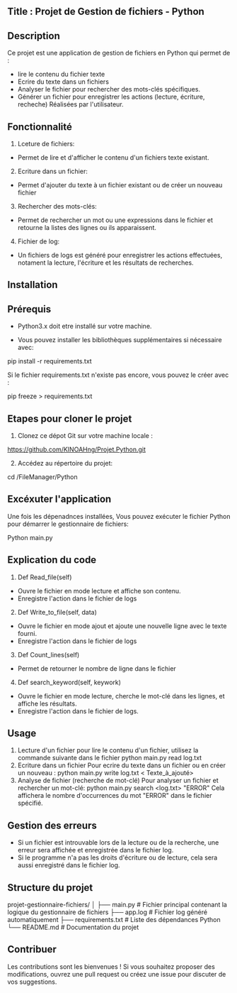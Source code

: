 ## Title : Projet de Gestion de fichiers - Python




## Description 

Ce projet est une application de gestion de fichiers en Python qui permet de :

- lire le contenu du fichier texte 
- Ecrire du texte dans un fichiers 
- Analyser le fichier pour rechercher des mots-clés spécifiques.
- Générer un fichier pour enregistrer les actions (lecture, écriture, recheche) Réalisées par l'utilisateur.
## Fonctionnalité

1. Lceture de fichiers:
- Permet de lire et d'afficher le contenu d'un fichiers texte existant.
2. Ecriture dans un fichier:
- Permet d'ajouter du texte à un fichier existant ou de créer un nouveau fichier
3. Rechercher des mots-clés:
- Permet de rechercher un mot ou une expressions dans le fichier et retourne la listes des lignes ou ils apparaissent.
4. Fichier de log:
- Un fichiers de logs est généré pour enregistrer les actions effectuées, notament la lecture, l'écriture et les résultats de recherches. 

## Installation

## Prérequis 

- Python3.x doit etre installé sur votre machine.

- Vous pouvez installer les bibliothèques supplémentaires si nécessaire avec:

pip install -r requirements.txt

Si le fichier requirements.txt n'existe pas encore, vous pouvez le créer avec :

pip freeze > requirements.txt

## Etapes pour cloner le projet

1. Clonez ce dépot Git sur votre machine locale : 

https://github.com/KINOAHng/Projet.Python.git

2. Accédez au répertoire du projet:

cd /FileManager/Python

## Excéxuter l'application

Une fois les dépenadnces installées, Vous pouvez exécuter le fichier Python pour démarrer le gestionnaire de fichiers:

Python main.py


    
## Explication du code

1. Def Read_file(self)
- Ouvre le fichier en mode lecture et affiche son contenu.
- Enregistre l'action dans le fichier de logs
2. Def Write_to_file(self, data)
- Ouvre le fichier en mode ajout et ajoute une nouvelle ligne avec le texte fourni.
- Enregistre l'action dans le fichier de logs
 3. Def Count_lines(self)
- Permet de retourner le nombre de ligne dans le fichier
4. Def search_keyword(self, keywork)
- Ouvre le fichier en mode lecture, cherche le mot-clé dans les lignes, et affiche les résultats.
- Enregistre l'action dans le fichier de logs.                                                                                                             

## Usage 

1. Lecture d'un fichier
pour lire le contenu d'un fichier, utilisez la commande suivante dans le fichier
python main.py read log.txt
2. Ecriture dans un fichier
Pour ecrire du texte dans un fichier ou en créer un nouveau :
python main.py write log.txt < Texte_à_ajouté>
3. Analyse de fichier (recherche de mot-clé)
Pour analyser un fichier et rechercher un mot-clé:
python main.py search <log.txt> "ERROR"
Cela affichera le nombre d'occurrences du mot "ERROR" dans le fichier spécifié.

## Gestion des erreurs
- Si un fichier est introuvable lors de la lecture ou de la recherche, une erreur sera affichée et enregistrée dans le fichier log.
- Si le programme n'a pas les droits d'écriture ou de lecture, cela sera aussi enregistré dans le fichier log.

## Structure du projet

projet-gestionnaire-fichiers/
│
├── main.py                 # Fichier principal contenant la logique du gestionnaire de fichiers
├── app.log                 # Fichier log généré automatiquement
├── requirements.txt         # Liste des dépendances Python
└── README.md                # Documentation du projet

## Contribuer
Les contributions sont les bienvenues ! Si vous souhaitez proposer des modifications, ouvrez une pull request ou créez une issue pour discuter de vos suggestions.
